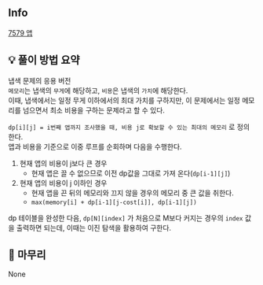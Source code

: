 ## Info
[7579 앱](https://www.acmicpc.net/problem/7579)

## 💡 풀이 방법 요약
냅색 문제의 응용 버전  
`메모리`는 냅색의 `무게`에 해당하고, `비용`은 냅색의 `가치`에 해당한다.  
이때, 냅색에서는 일정 무게 이하에서의 최대 가치를 구하지만, 이 문제에서는 일정 메모리를 넘으면서 최소 비용을 구하는 문제라고 할 수 있다.  
  
`dp[i][j] = i번째 앱까지 조사했을 때, 비용 j로 확보할 수 있는 최대의 메모리` 로 정의한다.  
앱과 비용을 기준으로 이중 루프를 순회하며 다음을 수행한다.
1. 현재 앱의 비용이 j보다 큰 경우
   - 현재 앱은 끌 수 없으므로 이전 dp값을 그대로 가져 온다(`dp[i-1][j]`)
2. 현재 앱의 비용이 j 이하인 경우
   - 현재 앱을 끈 뒤의 메모리와 끄지 않을 경우의 메모리 중 큰 값을 취한다.
   - `max(memory[i] + dp[i-1][j-cost[i]], dp[i-1][j])`

dp 테이블을 완성한 다음, `dp[N][index]` 가 처음으로 M보다 커지는 경우의 `index` 값을 출력하면 되는데, 이때는 이진 탐색을 활용하여 구한다.

## 🙂 마무리
None
